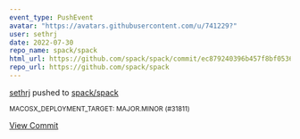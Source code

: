 ```yaml
---
event_type: PushEvent
avatar: "https://avatars.githubusercontent.com/u/741229?"
user: sethrj
date: 2022-07-30
repo_name: spack/spack
html_url: https://github.com/spack/spack/commit/ec879240396b457f8bf05361a7d55280e0fa19fb
repo_url: https://github.com/spack/spack
---
```


<a href='https://github.com/sethrj' target='_blank'>sethrj</a> pushed to <a href='https://github.com/spack/spack' target='_blank'>spack/spack</a>

<small>MACOSX_DEPLOYMENT_TARGET: MAJOR.MINOR (#31811)</small>

<a href='https://github.com/spack/spack/commit/ec879240396b457f8bf05361a7d55280e0fa19fb' target='_blank'>View Commit</a>